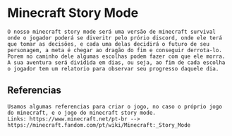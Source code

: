 # Minecraft Story Mode

    O nosso minecraft story mode será uma versão de minecraft survival onde o jogador poderá se diveritr pelo prório discord, onde ele terá que tomar as decisões, e cada uma delas decidirá o futuro de seu personagem, a meta é chegar ao dragão do fim e conseguir derrota-lo. Porem no caminho dele algumas escolhas podem fazer com que ele morra.
    A sua aventura será dividida em dias, ou seja, ao fim de cada escolha o jogador tem um relatorio para observar seu progresso daquele dia.

## Referencias

    Usamos algumas referencias para criar o jogo, no caso o próprio jogo do minecraft, e o jogo do minecraft story mode.
    Links: https://www.minecraft.net/pt-br --> https://minecraft.fandom.com/pt/wiki/Minecraft:_Story_Mode
